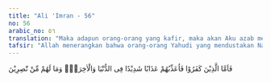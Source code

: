 ```yaml
---
title: "Ali 'Imran - 56"
no: 56
arabic_no: ٥٦
translation: "Maka adapun orang-orang yang kafir, maka akan Aku azab mereka dengan azab yang sangat keras di dunia dan di akhirat, sedang mereka tidak memperoleh penolong."
tafsir: "Allah menerangkan bahwa orang-orang Yahudi yang mendustakan Nabi Muhammad akan disiksa dengan siksaan yang pedih baik di dunia maupun di akhirat.\n\nSiksaan dunia yang akan menimpa mereka ialah, mereka akan dibunuh dan ditawan serta dikuasai oleh bangsa-bangsa lain. Sedang siksaan akhirat ialah siksaan Allah di hari pembalasan yang sangat pedih. Pada waktu itu mereka tidak akan mendapatkan pertolongan dari siapa pun."
---
```

فَاَمَّا الَّذِيْنَ كَفَرُوْا فَاُعَذِّبُهُمْ عَذَابًا شَدِيْدًا فِى الدُّنْيَا وَالْاٰخِرَةِۖ وَمَا لَهُمْ مِّنْ نّٰصِرِيْنَ 